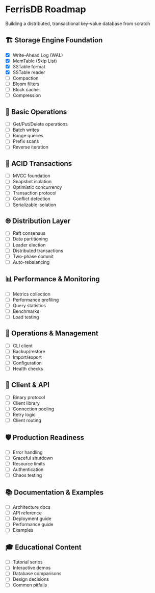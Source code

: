 # FerrisDB Roadmap

Building a distributed, transactional key-value database from scratch

## 🏗️ Storage Engine Foundation

- [x] Write-Ahead Log (WAL)
- [x] MemTable (Skip List)
- [x] SSTable format
- [x] SSTable reader
- [ ] Compaction
- [ ] Bloom filters
- [ ] Block cache
- [ ] Compression

## 🔄 Basic Operations

- [ ] Get/Put/Delete operations
- [ ] Batch writes
- [ ] Range queries
- [ ] Prefix scans
- [ ] Reverse iteration

## 🎯 ACID Transactions

- [ ] MVCC foundation
- [ ] Snapshot isolation
- [ ] Optimistic concurrency
- [ ] Transaction protocol
- [ ] Conflict detection
- [ ] Serializable isolation

## 🌐 Distribution Layer

- [ ] Raft consensus
- [ ] Data partitioning
- [ ] Leader election
- [ ] Distributed transactions
- [ ] Two-phase commit
- [ ] Auto-rebalancing

## 📊 Performance & Monitoring

- [ ] Metrics collection
- [ ] Performance profiling
- [ ] Query statistics
- [ ] Benchmarks
- [ ] Load testing

## 🔧 Operations & Management

- [ ] CLI client
- [ ] Backup/restore
- [ ] Import/export
- [ ] Configuration
- [ ] Health checks

## 🚀 Client & API

- [ ] Binary protocol
- [ ] Client library
- [ ] Connection pooling
- [ ] Retry logic
- [ ] Client routing

## 🛡️ Production Readiness

- [ ] Error handling
- [ ] Graceful shutdown
- [ ] Resource limits
- [ ] Authentication
- [ ] Chaos testing

## 📚 Documentation & Examples

- [ ] Architecture docs
- [ ] API reference
- [ ] Deployment guide
- [ ] Performance guide
- [ ] Examples

## 🎓 Educational Content

- [ ] Tutorial series
- [ ] Interactive demos
- [ ] Database comparisons
- [ ] Design decisions
- [ ] Common pitfalls
